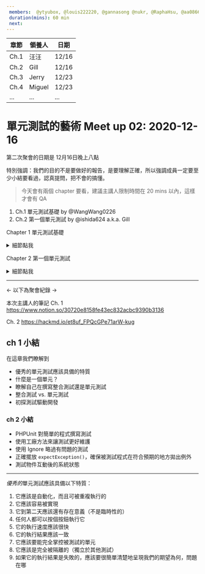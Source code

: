 ```yaml
---
 members:  @ytyubox, @louis222220, @gannasong @nukr, @RaphaHsu, @aa08666, @WangWang0226, @sonorous-lester, @ishida624
 duration(mins): 60 min
 next: 
---
```

 
| 章節 | 領養人 | 日期 |
 | -------- | -------- | -------- |
 | Ch.1 | 汪汪 | 12/16 |
 | Ch.2 | Gill | 12/16 |
 | Ch.3 | Jerry | 12/23 |
 | Ch.4 | Miguel | 12/23 |
 | ... | ... | ... |
 
 # 單元測試的藝術 Meet up 02: 2020-12-16

第二次聚會的日期是 12月16日晚上八點

特別強調：我們的目的不是要做好的報告，是要理解正確，所以強調成員一定要至少小結要看過，認真提問，把不會的搞懂。

> 今天會有兩個 chapter 要看，建議主講人限制時間在 20 mins 以內，這樣才會有 QA

1. Ch.1 單元測試基礎 by @WangWang0226
2. Ch.2 第一個單元測試 by @ishida624 a.k.a. Gill

Chapter 1 單元測試基礎
<details><summary>細節點我</summary>
<p>
 
- 1.1 逐步定義單元測試
- 1.1.1 撰寫優秀單元測試的重要性
- 1.1.2 我們都寫過（某種）單元測試
- 1.2 優秀單元測試的特質
- 1.3 整合測試
- 1.3.1 與自動化單元測試相比，非自動化整合測試的缺點
- 1.4 什麼是優秀的單元測試
- 1.5 一個簡單的單元測試範例
- 1.6 測試驅動開發
- 1.7 成功進行TDD 的三種核心技能
- 1.8 小結

</p>
</details>


Chapter 2 第一個單元測試
<details><summary>細節點我</summary>
<p>

- 2.1 單元測試框架
- 2.1.1 單元測試框架提供哪些東西
- 2.1.2 xUnit 框架
- 2.2 LogAn 專案介紹
- 2.3 NUnit 的第一個步驟
- 2.3.1 安裝NUnit
- 2.3.2 載入方案的方式
- 2.3.3 在程式中使用NUnit 的特性
- 2.4 撰寫第一個測試程式
- 2.4.1 Assert 類別
- 2.4.2 用NUnit 執行第一個測試
- 2.4.3 增加正向的測試
- 2.4.4 由紅到綠：測試成功
- 2.4.5 測試程式風格
- 2.5 使用參數來重構測試
- 2.6 更多的NUnit 特性
- 2.6.1 setup 和teardown
- 2.6.2 驗證預期的例外
- 2.6.3 忽略此測試
- 2.6.4 NUnit 的流利語法
- 2.6.5 設定測試分類
- 2.7 測試系統狀態的改變，而非驗證回傳值
- 2.8 小結

</p>
</details>



 ---
 <- 以下為聚會紀錄 ->

本次主講人的筆記
Ch. 1
https://www.notion.so/30720e8158fe43ec832acbc9390b3136

Ch. 2
https://hackmd.io/et8uf_FPQcGPe71arW-kug

## ch 1 小結

在這章我們瞭解到
* 優秀的單元測試應該具備的特質
* 什麼是一個單元？
* 瞭解自己在撰寫整合測試還是單元測試
* 整合測試 vs. 單元測試
* 初探測試驅動開發

### ch 2 小結

* PHPUnit 對簡單的程式撰寫測試
* 使用工廠方法來讓測試更好維護
* 使用 Ignore 略過有問題的測試
* 正確擺放 `expectException()`，確保被測試程式在符合預期的地方拋出例外
* 測試物件互動後的系統狀態

---

*優秀的*單元測試應該具備以下特質：

1. 它應該是自動化，而且可被重複執行的
1. 它應該容易被實現
1. 它到第二天應該還有存在意義（不是臨時性的）
1. 任何人都可以按個按鈕執行它
1. 它的執行速度應該很快
1. 它的執行結果應該一致
1. 它應該要能完全掌控被測試的單元
1. 它應該是完全被隔離的（獨立於其他測試）
1. 如果它的執行結果是失敗的，應該要很簡單清楚地呈現我們的期望為何，問題在哪
